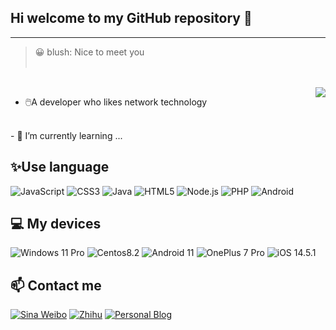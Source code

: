 <img align="right" alt="" src="https://github-readme-stats.vercel.app/api?username=Marblog&show_icons=true&hide_border=true&icon_color=000&title_color=0066FF&include_all_commits_disable=false&custom_title=Marblog~&count_private=true">

## Hi welcome to my GitHub repository 👋

---------------------------------------------------
> 😀 blush: Nice to meet you<br><br>
<br>


<img align="right" src="https://github-readme-stats.vercel.app/api/top-langs/?username=Marblog&layout=compact">

- 🖱️A developer who likes network technology
<br>
- 🌱 I’m currently learning ...
<br>

## ✨Use language
![JavaScript](https://img.shields.io/badge/-JavaScript-e5cd0c?style=flat-square&logo=JavaScript&labelColor=f7df1e&logoColor=000)
![CSS3](https://img.shields.io/badge/-CSS3-1572b6?style=flat-square&logo=CSS3&labelColor=1572b6)
![Java](https://img.shields.io/badge/-Java-ce0000?style=flat-square&logo=Java&logoColor=fff)
![HTML5](https://img.shields.io/badge/-HTML5-e34f26?style=flat-square&logo=HTML5&logoColor=fff)
![Node.js](https://img.shields.io/badge/-Node.js-339933?style=flat-square&logo=Node.js&logoColor=fff)
![PHP](https://img.shields.io/badge/-PHP-8892bf?style=flat-square&logo=PHP&logoColor=fff)
![Android](https://img.shields.io/badge/-Android-3ddc84?style=flat-square&logo=android&logoColor=fff)
## 💻 My devices

![Windows 11 Pro](https://img.shields.io/badge/Windows%2011%20Pro-00adef?style=flat-square&logo=windows&logoColor=ffffff)
![Centos8.2](https://img.shields.io/badge/Centos%208.2-dd4814?style=flat-square&logo=Centos&logoColor=ffffff)
![Android 11](https://img.shields.io/badge/Android%2011-3ddc84?style=flat-square&logo=android&logoColor=ffffff)
![OnePlus 7 Pro](https://img.shields.io/badge/OnePlus%207%20Pro%20-f5010c?style=flat-square&logo=oneplus&logoColor=ffffff)
![iOS 14.5.1](https://img.shields.io/badge/iOS%2014.5.1-000000?style=flat-square&logo=iOS&logoColor=ffffff)

## 📫 Contact me
[![Sina Weibo](https://img.shields.io/badge/-@Marblog-e6162d?style=flat-square&logo=sina-weibo&logoColor=white&labelColor=e6162d)](https://weibo.com/Marblog)
[![Zhihu](https://img.shields.io/badge/-Marblog-0e88eB?style=flat-square&logo=zhihu&logoColor=fff)](https://www.zhihu.com/people/mar-12-54)
[![Personal Blog](https://img.shields.io/badge/-Marblog-4d4d4d?style=flat-square&logo=Bloglovin&logoColor=fff)](https://marblog.cn/)
